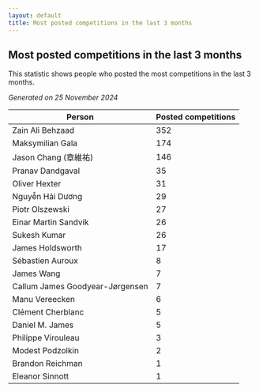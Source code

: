 ```yaml
---
layout: default
title: Most posted competitions in the last 3 months
---
```

## Most posted competitions in the last 3 months
This statistic shows people who posted the most competitions in the last 3 months.

*Generated on 25 November 2024*

| Person | Posted competitions |
| --- | --- |
| Zain Ali Behzaad | 352 |
| Maksymilian Gala | 174 |
| Jason Chang (章維祐) | 146 |
| Pranav Dandgaval | 35 |
| Oliver Hexter | 31 |
| Nguyễn Hải Dương | 29 |
| Piotr Olszewski | 27 |
| Einar Martin Sandvik | 26 |
| Sukesh Kumar | 26 |
| James Holdsworth | 17 |
| Sébastien Auroux | 8 |
| James Wang | 7 |
| Callum James Goodyear-Jørgensen | 7 |
| Manu Vereecken | 6 |
| Clément Cherblanc | 5 |
| Daniel M. James | 5 |
| Philippe Virouleau | 3 |
| Modest Podzolkin | 2 |
| Brandon Reichman | 1 |
| Eleanor Sinnott | 1 |
